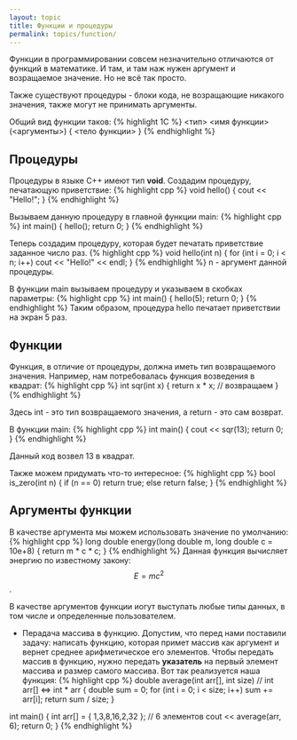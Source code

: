 ```yaml
---
layout: topic
title: Функции и процедуры
permalink: topics/function/
---
```

Функции в программировании совсем незначительно отличаются от функций в математике. И там, и там наж нужен аргумент и возращаемое значение. Но не всё так просто.

Также существуют процедуры - блоки кода, не возращающие никакого значения, также могут не принимать аргументы.

Общий вид функции таков:
{% highlight 1C %}
 <тип> <имя функции> (<аргументы>)
 {
  <тело функции>
 }
{% endhighlight %}
 
## Процедуры
Процедуры в языке C++ имеют тип **void**. Создадим процедуру, печатающую приветствие:
{% highlight cpp %}
void hello()
{
	cout << "Hello!";
}
{% endhighlight %}

Вызываем данную процедуру в главной функции main:
{% highlight cpp %}
int main()
{
	hello();
	return 0;
}
{% endhighlight %}

Теперь создадим процедуру, которая будет печатать приветствие заданное число раз.
{% highlight cpp %}
void hello(int n)
{
	for (int i = 0; i < n; i++)
		cout << "Hello!" << endl;
}
{% endhighlight %}
n - аргумент данной процедуры.

В функции main вызываем процедуру и указываем в скобках параметры:
{% highlight cpp %}
int main()
{
	hello(5);
	return 0;
}
{% endhighlight %}
Таким образом, процедура hello печатает приветствии на экран 5 раз.

## Функции
Функция, в отличие от процедуры, должна иметь тип возвращаемого значения. Например, нам потребовалась функция возведения в квадрат:
{% highlight cpp %}
int sqr(int x)
{
	return x * x; // возвращаем
}
{% endhighlight %}

Здесь int - это тип возвращаемого значения, а return - это сам возврат.

В функции main:
{% highlight cpp %}
int main()
{
	cout << sqr(13);
	return 0;
}
{% endhighlight %}

Данный код возвел 13 в квадрат.

Также можем придумать что-то интересное:
{% highlight cpp %}
bool is_zero(int n)
{
	if (n == 0)
		return true;
	else
		return false;
}
{% endhighlight %}

## Аргументы функции
В качестве аргумента мы можем использовать значение по умолчанию:
{% highlight cpp %}
long double energy(long double m, long double c = 10e+8)
{
	return m * c * c;
}
{% endhighlight %}
Данная функция вычисляет энергию по известному закону: $$ E = mc^2 $$.

В качестве аргументов функции иогут выступать любые типы данных, в том числе и определенные пользователем.

* Перадача массива в функцию.
Допустим, что перед нами поставили задачу: написать функцию, которая примет массив как аргумент и вернет среднее арифметическое его элементов. Чтобы передать массив в функцию, нужно передать **указатель** на первый элемент массива и размер самого массива. Вот так реализуется наша функция:
{% highlight cpp %}
double average(int arr[], int size) // int arr[] <=> int * arr
{
	double sum = 0;
	for (int i = 0; i < size; i++)
		sum += arr[i];
	return sum / size;
}

int main()
{
	int arr[] = { 1,3,8,16,2,32 }; // 6 элементов
	cout << average(arr, 6);
	return 0;
}
{% endhighlight %}
